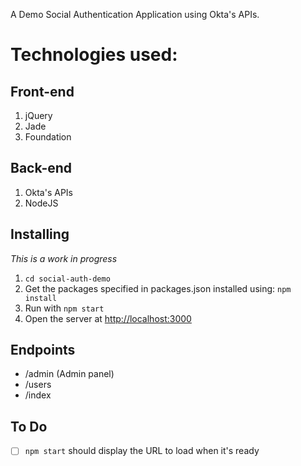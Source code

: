 A Demo Social Authentication Application using Okta's APIs.

# Technologies used:

## Front-end

1.  jQuery
2.  Jade
3.  Foundation

## Back-end

1.  Okta's APIs
2.  NodeJS

## Installing

*This is a work in progress*

1.  `cd social-auth-demo`
2.  Get the packages specified in packages.json installed using: `npm install`
3.  Run with `npm start`
4.  Open the server at <http://localhost:3000>

## Endpoints

-   /admin (Admin panel)
-   /users
-   /index

## To Do

-   [ ] `npm start` should display the URL to load when it's ready